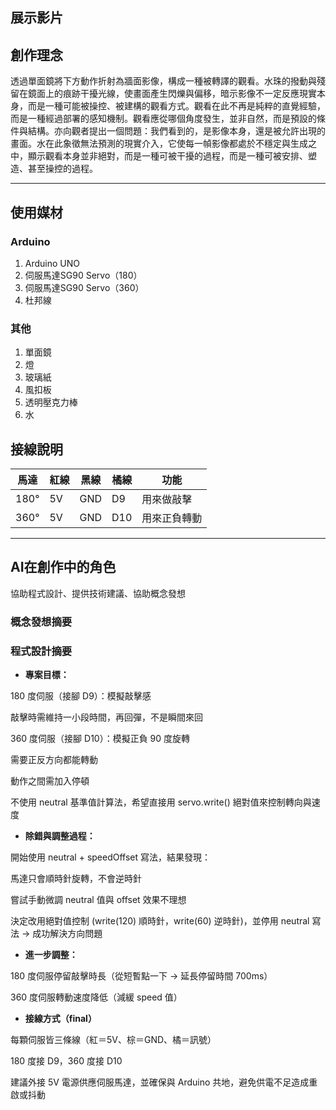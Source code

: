 ## 展示影片

## 創作理念
透過單面鏡將下方動作折射為牆面影像，構成一種被轉譯的觀看。水珠的撥動與殘留在鏡面上的痕跡干擾光線，使畫面產生閃爍與偏移，暗示影像不一定反應現實本身，而是一種可能被操控、被建構的觀看方式。觀看在此不再是純粹的直覺經驗，而是一種經過部署的感知機制。觀看應從哪個角度發生，並非自然，而是預設的條件與結構。亦向觀者提出一個問題：我們看到的，是影像本身，還是被允許出現的畫面。水在此象徵無法預測的現實介入，它使每一幀影像都處於不穩定與生成之中，顯示觀看本身並非絕對，而是一種可被干擾的過程，而是一種可被安排、塑造、甚至操控的過程。

---
## 使用媒材
### Arduino
1. Arduino UNO
2. 伺服馬達SG90 Servo（180）
3. 伺服馬達SG90 Servo（360）
4. 杜邦線
### 其他
1. 單面鏡
2. 燈
3. 玻璃紙
4. 風扣板
5. 透明壓克力棒
6. 水
## 接線說明
| 馬達   | 紅線 | 黑線 | 橘線 | 功能 |
| ---- | ---- | ---------- | ----- | ----- |
| 180° |  5V  |    GND     |   D9  |  用來做敲擊  |
| 360° |  5V  |    GND     |   D10   |  用來正負轉動  |

---
## AI在創作中的角色
協助程式設計、提供技術建議、協助概念發想
### 概念發想摘要

### 程式設計摘要
- **專案目標：**

180 度伺服（接腳 D9）：模擬敲擊感

敲擊時需維持一小段時間，再回彈，不是瞬間來回

360 度伺服（接腳 D10）：模擬正負 90 度旋轉
  
需要正反方向都能轉動

動作之間需加入停頓

不使用 neutral 基準值計算法，希望直接用 servo.write() 絕對值來控制轉向與速度

- **除錯與調整過程：**

開始使用 neutral + speedOffset 寫法，結果發現：

馬達只會順時針旋轉，不會逆時針

嘗試手動微調 neutral 值與 offset 效果不理想

決定改用絕對值控制 (write(120) 順時針，write(60) 逆時針)，並停用 neutral 寫法 → 成功解決方向問題

- **進一步調整：**

180 度伺服停留敲擊時長（從短暫點一下 → 延長停留時間 700ms）

360 度伺服轉動速度降低（減緩 speed 值）

- **接線方式（final）**

每顆伺服皆三條線（紅＝5V、棕＝GND、橘＝訊號）

180 度接 D9，360 度接 D10

建議外接 5V 電源供應伺服馬達，並確保與 Arduino 共地，避免供電不足造成重啟或抖動
